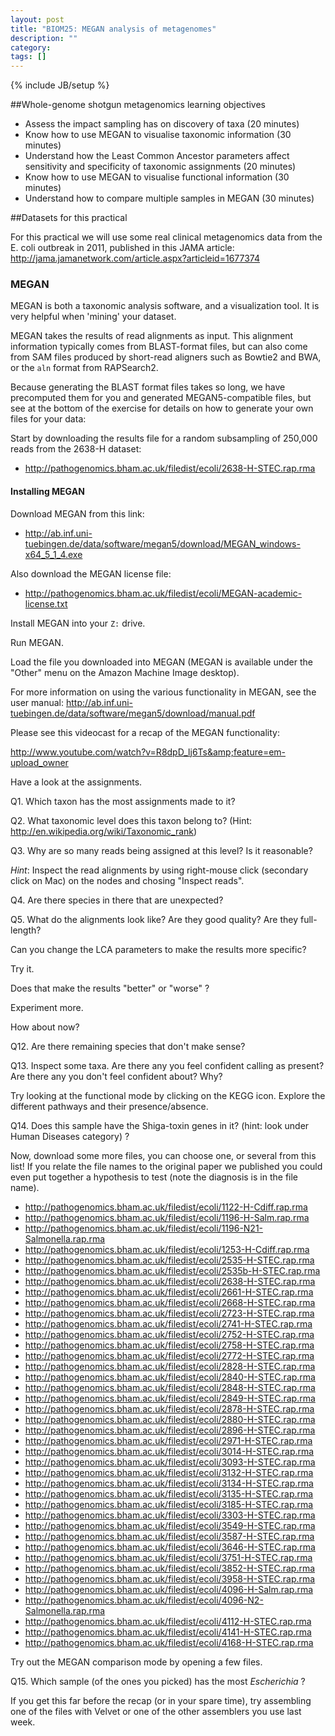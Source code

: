```yaml
---
layout: post
title: "BIOM25: MEGAN analysis of metagenomes"
description: ""
category: 
tags: []
---
```

{% include JB/setup %}

##Whole-genome shotgun metagenomics learning objectives

- Assess the impact sampling has on discovery of taxa (20 minutes)
- Know how to use MEGAN to visualise taxonomic information (30 minutes)
- Understand how the Least Common Ancestor parameters affect sensitivity and specificity of taxonomic assignments (20 minutes)
- Know how to use MEGAN to visualise functional information (30 minutes)
- Understand how to compare multiple samples in MEGAN (30 minutes)

##Datasets for this practical

For this practical we will use some real clinical metagenomics data from the E. coli outbreak in 2011, published in this JAMA article: <http://jama.jamanetwork.com/article.aspx?articleid=1677374>

### MEGAN

MEGAN is both a taxonomic analysis software, and a visualization tool. It is very helpful when 'mining' your dataset.

MEGAN takes the results of read alignments as input. This alignment information typically comes from BLAST-format files, but can also come from SAM files produced by short-read aligners such as Bowtie2 and BWA, or the `aln` format from RAPSearch2.

Because generating the BLAST format files takes so long, we have precomputed them for you and generated MEGAN5-compatible files, but see at the bottom of the exercise for details on how to generate your own files for your data:

Start by downloading the results file for a random subsampling of 250,000 reads from the 2638-H dataset:

 - <http://pathogenomics.bham.ac.uk/filedist/ecoli/2638-H-STEC.rap.rma>

#### Installing MEGAN

Download MEGAN from this link:

 - <http://ab.inf.uni-tuebingen.de/data/software/megan5/download/MEGAN_windows-x64_5_1_4.exe>

Also download the MEGAN license file:

 - <http://pathogenomics.bham.ac.uk/filedist/ecoli/MEGAN-academic-license.txt>

Install MEGAN into your `Z:` drive.

Run MEGAN.

Load the file you downloaded into MEGAN (MEGAN is available under the "Other" menu on the Amazon Machine Image desktop).

For more information on using the various functionality in MEGAN, see the user manual: <http://ab.inf.uni-tuebingen.de/data/software/megan5/download/manual.pdf>

Please see this videocast for a recap of the MEGAN functionality:

<http://www.youtube.com/watch?v=R8dpD_lj6Ts&amp;feature=em-upload_owner>

Have a look at the assignments.

Q1. Which taxon has the most assignments made to it?

Q2. What taxonomic level does this taxon belong to? (Hint: <http://en.wikipedia.org/wiki/Taxonomic_rank>)

Q3. Why are so many reads being assigned at this level? Is it reasonable?

*Hint*: Inspect the read alignments by using right-mouse click (secondary click on Mac) on the nodes and chosing "Inspect reads".

Q4. Are there species in there that are unexpected?

Q5. What do the alignments look like? Are they good quality? Are they full-length?

Can you change the LCA parameters to make the results more specific?

Try it.

Does that make the results "better" or "worse" ?

Experiment more.

How about now?

Q12. Are there remaining species that don't make sense?

Q13. Inspect some taxa. Are there any you feel confident calling as present? Are there any you don't feel confident about? Why?

Try looking at the functional mode by clicking on the KEGG icon. Explore the different pathways and their presence/absence.

Q14. Does this sample have the Shiga-toxin genes in it? (hint: look under Human Diseases category) ?

Now, download some more files, you can choose one, or several from this list! If you relate the file names to the original paper we published you could even put together a hypothesis to test (note the diagnosis is in the file name).

 - <http://pathogenomics.bham.ac.uk/filedist/ecoli/1122-H-Cdiff.rap.rma>
 - <http://pathogenomics.bham.ac.uk/filedist/ecoli/1196-H-Salm.rap.rma>
 - <http://pathogenomics.bham.ac.uk/filedist/ecoli/1196-N21-Salmonella.rap.rma>
 - <http://pathogenomics.bham.ac.uk/filedist/ecoli/1253-H-Cdiff.rap.rma>
 - <http://pathogenomics.bham.ac.uk/filedist/ecoli/2535-H-STEC.rap.rma>
 - <http://pathogenomics.bham.ac.uk/filedist/ecoli/2535b-H-STEC.rap.rma>
 - <http://pathogenomics.bham.ac.uk/filedist/ecoli/2638-H-STEC.rap.rma>
 - <http://pathogenomics.bham.ac.uk/filedist/ecoli/2661-H-STEC.rap.rma>
 - <http://pathogenomics.bham.ac.uk/filedist/ecoli/2668-H-STEC.rap.rma>
 - <http://pathogenomics.bham.ac.uk/filedist/ecoli/2723-H-STEC.rap.rma>
 - <http://pathogenomics.bham.ac.uk/filedist/ecoli/2741-H-STEC.rap.rma>
 - <http://pathogenomics.bham.ac.uk/filedist/ecoli/2752-H-STEC.rap.rma>
 - <http://pathogenomics.bham.ac.uk/filedist/ecoli/2758-H-STEC.rap.rma>
 - <http://pathogenomics.bham.ac.uk/filedist/ecoli/2772-H-STEC.rap.rma>
 - <http://pathogenomics.bham.ac.uk/filedist/ecoli/2828-H-STEC.rap.rma>
 - <http://pathogenomics.bham.ac.uk/filedist/ecoli/2840-H-STEC.rap.rma>
 - <http://pathogenomics.bham.ac.uk/filedist/ecoli/2848-H-STEC.rap.rma>
 - <http://pathogenomics.bham.ac.uk/filedist/ecoli/2849-H-STEC.rap.rma>
 - <http://pathogenomics.bham.ac.uk/filedist/ecoli/2878-H-STEC.rap.rma>
 - <http://pathogenomics.bham.ac.uk/filedist/ecoli/2880-H-STEC.rap.rma>
 - <http://pathogenomics.bham.ac.uk/filedist/ecoli/2896-H-STEC.rap.rma>
 - <http://pathogenomics.bham.ac.uk/filedist/ecoli/2971-H-STEC.rap.rma>
 - <http://pathogenomics.bham.ac.uk/filedist/ecoli/3014-H-STEC.rap.rma>
 - <http://pathogenomics.bham.ac.uk/filedist/ecoli/3093-H-STEC.rap.rma>
 - <http://pathogenomics.bham.ac.uk/filedist/ecoli/3132-H-STEC.rap.rma>
 - <http://pathogenomics.bham.ac.uk/filedist/ecoli/3134-H-STEC.rap.rma>
 - <http://pathogenomics.bham.ac.uk/filedist/ecoli/3135-H-STEC.rap.rma>
 - <http://pathogenomics.bham.ac.uk/filedist/ecoli/3185-H-STEC.rap.rma>
 - <http://pathogenomics.bham.ac.uk/filedist/ecoli/3303-H-STEC.rap.rma>
 - <http://pathogenomics.bham.ac.uk/filedist/ecoli/3549-H-STEC.rap.rma>
 - <http://pathogenomics.bham.ac.uk/filedist/ecoli/3587-H-STEC.rap.rma>
 - <http://pathogenomics.bham.ac.uk/filedist/ecoli/3646-H-STEC.rap.rma>
 - <http://pathogenomics.bham.ac.uk/filedist/ecoli/3751-H-STEC.rap.rma>
 - <http://pathogenomics.bham.ac.uk/filedist/ecoli/3852-H-STEC.rap.rma>
 - <http://pathogenomics.bham.ac.uk/filedist/ecoli/3958-H-STEC.rap.rma>
 - <http://pathogenomics.bham.ac.uk/filedist/ecoli/4096-H-Salm.rap.rma>
 - <http://pathogenomics.bham.ac.uk/filedist/ecoli/4096-N2-Salmonella.rap.rma>
 - <http://pathogenomics.bham.ac.uk/filedist/ecoli/4112-H-STEC.rap.rma>
 - <http://pathogenomics.bham.ac.uk/filedist/ecoli/4141-H-STEC.rap.rma>
 - <http://pathogenomics.bham.ac.uk/filedist/ecoli/4168-H-STEC.rap.rma>
 
Try out the MEGAN comparison mode by opening a few files.

Q15. Which sample (of the ones you picked) has the most *Escherichia* ?

If you get this far before the recap (or in your spare time), try assembling one of the files with Velvet or one of the other assemblers you use last week.
